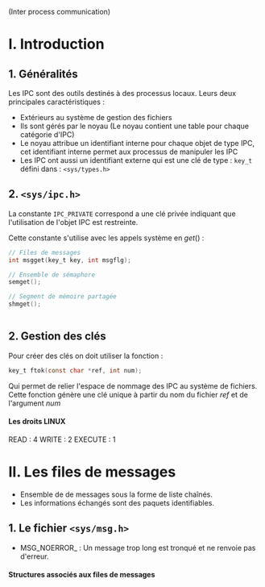 (Inter process communication)
# I. Introduction
## 1. Généralités
Les IPC sont des outils destinés à des processus locaux. 
Leurs deux principales caractéristiques : 
- Extérieurs au système de gestion des fichiers
- Ils sont gérés par le noyau (Le noyau contient une table pour chaque catégorie d'IPC)
- Le noyau attribue un identifiant interne pour chaque objet de type IPC, cet identifiant interne permet aux processus de manipuler les IPC
- Les IPC ont aussi un identifiant externe qui est une clé de type : ```key_t``` défini dans : ```<sys/types.h>```


## 2. ```<sys/ipc.h>```
La constante ```IPC_PRIVATE``` correspond a une clé privée indiquant que l'utilisation de l'objet IPC est restreinte. 

Cette constante s'utilise avec les appels système en $get()$ :
```C
// Files de messages
int msgget(key_t key, int msgflg);

// Ensemble de sémaphore
semget();

// Segment de mémoire partagée
shmget(); 
```

```C


```


## 2. Gestion des clés
Pour créer des clés on doit utiliser la fonction : 
```C
key_t ftok(const char *ref, int num);
```
Qui permet de relier l'espace de nommage des IPC au système de fichiers. 
Cette fonction génère une clé unique à partir du nom du fichier $ref$ et de l'argument $num$


#### Les droits LINUX
READ : $4$
WRITE : $2$
EXECUTE : $1$

# II. Les files de messages
- Ensemble de de messages sous la forme de liste chaînés. 
- Les informations échangés sont des paquets identifiables. 

## 1. Le fichier ```<sys/msg.h>```
- MSG_NOERROR_ : Un message trop long est tronqué et ne renvoie pas d'erreur.

#### Structures associés aux files de messages
